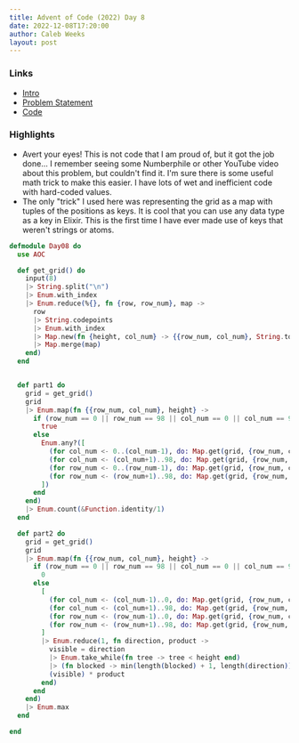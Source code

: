 ```yaml
---
title: Advent of Code (2022) Day 8
date: 2022-12-08T17:20:00
author: Caleb Weeks
layout: post
---
```


### Links

- [Intro](https://sethcalebweeks.com/advent-of-code-2022-in-elixir/)
- [Problem Statement](https://adventofcode.com/2022/day/8)
- [Code](https://github.com/sethcalebweeks/advent-of-code-2022/blob/main/lib/Day08.ex)

### Highlights

- Avert your eyes! This is not code that I am proud of, but it got the job done... I remember seeing some Numberphile or other YouTube video about this problem, but couldn't find it. I'm sure there is some useful math trick to make this easier. I have lots of wet and inefficient code with hard-coded values.
- The only "trick" I used here was representing the grid as a map with tuples of the positions as keys. It is cool that you can use any data type as a key in Elixir. This is the first time I have ever made use of keys that weren't strings or atoms.

```elixir
defmodule Day08 do
  use AOC

  def get_grid() do
    input(8)
    |> String.split("\n")
    |> Enum.with_index
    |> Enum.reduce(%{}, fn {row, row_num}, map ->
      row
      |> String.codepoints
      |> Enum.with_index
      |> Map.new(fn {height, col_num} -> {{row_num, col_num}, String.to_integer(height)} end)
      |> Map.merge(map)
    end)
  end


  def part1 do
    grid = get_grid()
    grid
    |> Enum.map(fn {{row_num, col_num}, height} ->
      if (row_num == 0 || row_num == 98 || col_num == 0 || col_num == 98) do
        true
      else
        Enum.any?([
          (for col_num <- 0..(col_num-1), do: Map.get(grid, {row_num, col_num}) < height) |> Enum.all?,
          (for col_num <- (col_num+1)..98, do: Map.get(grid, {row_num, col_num}) < height) |> Enum.all?,
          (for row_num <- 0..(row_num-1), do: Map.get(grid, {row_num, col_num}) < height) |> Enum.all?,
          (for row_num <- (row_num+1)..98, do: Map.get(grid, {row_num, col_num}) < height) |> Enum.all?,
        ])
      end
    end)
    |> Enum.count(&Function.identity/1)
  end

  def part2 do
    grid = get_grid()
    grid
    |> Enum.map(fn {{row_num, col_num}, height} ->
      if (row_num == 0 || row_num == 98 || col_num == 0 || col_num == 98) do
        0
      else
        [
          (for col_num <- (col_num-1)..0, do: Map.get(grid, {row_num, col_num})),
          (for col_num <- (col_num+1)..98, do: Map.get(grid, {row_num, col_num})),
          (for row_num <- (row_num-1)..0, do: Map.get(grid, {row_num, col_num})),
          (for row_num <- (row_num+1)..98, do: Map.get(grid, {row_num, col_num})),
        ]
        |> Enum.reduce(1, fn direction, product ->
          visible = direction
          |> Enum.take_while(fn tree -> tree < height end)
          |> (fn blocked -> min(length(blocked) + 1, length(direction)) end).()
          (visible) * product
        end)
      end
    end)
    |> Enum.max
  end

end
```
